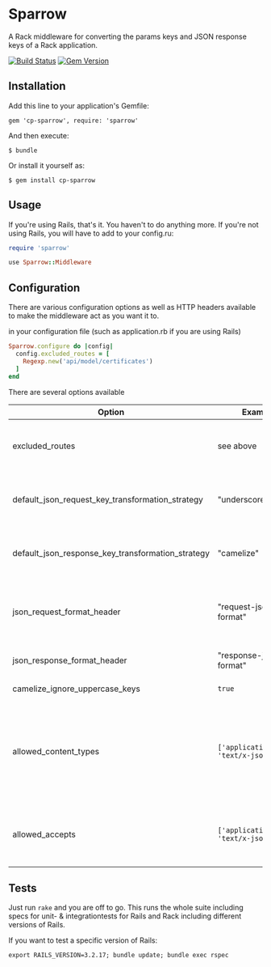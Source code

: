 # Sparrow

A Rack middleware for converting the params keys and JSON response keys of a Rack application.

[![Build Status](https://travis-ci.org/GateprotectGmbH/sparrow.svg?branch=master)](https://travis-ci.org/GateprotectGmbH/sparrow) [![Gem Version](https://badge.fury.io/rb/cp-sparrow.svg)](http://badge.fury.io/rb/cp-sparrow)

## Installation

Add this line to your application's Gemfile:

    gem 'cp-sparrow', require: 'sparrow'

And then execute:

    $ bundle

Or install it yourself as:

    $ gem install cp-sparrow

## Usage

If you're using Rails, that's it. You haven't to do anything more. If you're not using Rails, you will have to add to your config.ru:

```rb
require 'sparrow'

use Sparrow::Middleware
```

## Configuration

There are various configuration options as well as HTTP headers available to
make the middleware act as you want it to.

in your configuration file (such as application.rb if you are using Rails)

```ruby
Sparrow.configure do |config|
  config.excluded_routes = [
    Regexp.new('api/model/certificates')
  ]
end
```

There are several options available

| Option | Example | Meaning |
|---------|---------|----------------------|
| excluded_routes | see above | An Array of Strings and/or Regexps defining which paths should not be touched by the middleware. The entries should matchs paths for your application. They should *not* start with a leading slash. |
| default_json_request_key_transformation_strategy | "underscore" | Defines how the middleware should treat incoming parameters via Request. Which means how they get tranformed, i.e. defining _underscore_ here means that incoming parameters get underscore. Possible values are _underscore_ and _camelize_ |
| default_json_response_key_transformation_strategy | "camelize" | Same as *default_json_request_key_transformation_strategy, but for responses. I.e. this defines to which format the keys get transformed when the response gets sent.
| json_request_format_header| "request-json-format" | Defines the HTTP Header key which sets the request transformation strategy as in default_json_request_key_transformation_strategy*. This definition has higher priority than the default definition. Any valid HTTP Header String value is possible. Defaults to 'request-json-format' |
| json_response_format_header| "response-json-format" | Same as *json_request_format_header*, but for the response handling. Defaults to 'response-json-format' |
| camelize_ignore_uppercase_keys | `true` | A boolean that indicates to not camelize keys that are all Uppercase, like CountryCodes "EN" ... |
| allowed_content_types |`['application/json', 'text/x-json']` | A list of HTTP content types upon which the middleware shall trigger and possibly start  conversion. Defaults to `['application/json', 'application/x-www-form-urlencoded', 'text/x-json']`. If `nil` is present in the list, requests/responses with *no* Content-Type header will be processed as well. Possible values can also be the start of the content-type-header like ```application/``` which matches everything which starts with ```application/``` like ```application/json```  |
| allowed_accepts | `['application/json', 'text/x-json']` | Same as **allowed_content_types**, but reacts to the HTTP Accept Header. Applies to the same possible options, behavior. Defaults to the same set of MIME types, but also includes `nil` by default, which ignores checking the Accept header in default configuration |

## Tests

Just run `rake` and you are off to go. This runs the whole suite including
specs for unit- & integrationtests for Rails and Rack including different versions of Rails.

If you want to test a specific version of Rails:

```
export RAILS_VERSION=3.2.17; bundle update; bundle exec rspec
```
